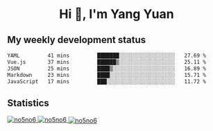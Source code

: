 <h1 align="center">Hi 👋, I'm Yang Yuan</h1>


## My weekly development status
<!--START_SECTION:waka-->

```txt
YAML         41 mins         ███████░░░░░░░░░░░░░░░░░░   27.69 %
Vue.js       37 mins         ██████▒░░░░░░░░░░░░░░░░░░   25.11 %
JSON         25 mins         ████▒░░░░░░░░░░░░░░░░░░░░   16.89 %
Markdown     23 mins         ████░░░░░░░░░░░░░░░░░░░░░   15.71 %
JavaScript   17 mins         ███░░░░░░░░░░░░░░░░░░░░░░   11.72 %
```

<!--END_SECTION:waka-->

## Statistics
<a href="https://github.com/anuraghazra/github-readme-stats">
  <img src="https://github-readme-stats.vercel.app/api/top-langs/?username=no5no6&theme=dracula" alt="no5no6">
</a>
<a href="https://github.com/anuraghazra/github-readme-stats">
  <img src="https://github-readme-stats.vercel.app/api?username=no5no6&show_icons=true&theme=dracula&line_height=40" alt="no5no6">
</a>
<a href="https://github.com/anuraghazra/github-readme-stats">
  <img align="center" src="https://github-readme-streak-stats.herokuapp.com/?user=no5no6&theme=dracula" alt="no5no6" />
</a>